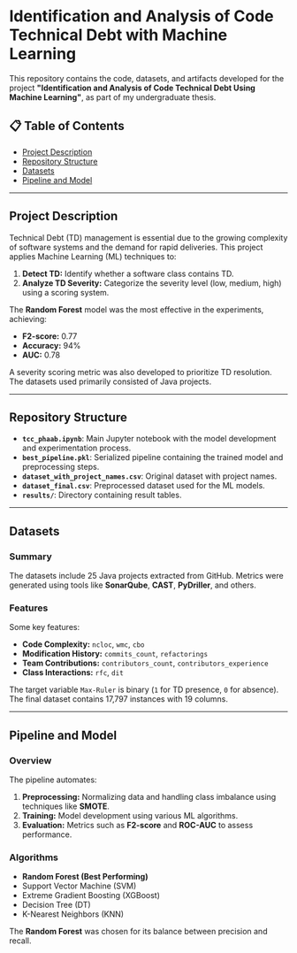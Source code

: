 # Identification and Analysis of Code Technical Debt with Machine Learning

This repository contains the code, datasets, and artifacts developed for the project **"Identification and Analysis of Code Technical Debt Using Machine Learning"**, as part of my undergraduate thesis.

## 📋 Table of Contents

- [Project Description](#project-description)
- [Repository Structure](#repository-structure)
- [Datasets](#datasets)
- [Pipeline and Model](#pipeline-and-model)

---

## Project Description

Technical Debt (TD) management is essential due to the growing complexity of software systems and the demand for rapid deliveries. This project applies Machine Learning (ML) techniques to:

1. **Detect TD:** Identify whether a software class contains TD.
2. **Analyze TD Severity:** Categorize the severity level (low, medium, high) using a scoring system.

The **Random Forest** model was the most effective in the experiments, achieving:
- **F2-score:** 0.77
- **Accuracy:** 94%
- **AUC:** 0.78

A severity scoring metric was also developed to prioritize TD resolution. The datasets used primarily consisted of Java projects.

---

## Repository Structure

- **`tcc_phaab.ipynb`**: Main Jupyter notebook with the model development and experimentation process.
- **`best_pipeline.pkl`**: Serialized pipeline containing the trained model and preprocessing steps.
- **`dataset_with_project_names.csv`**: Original dataset with project names.
- **`dataset_final.csv`**: Preprocessed dataset used for the ML models.
- **`results/`**: Directory containing result tables.

---

## Datasets

### Summary

The datasets include 25 Java projects extracted from GitHub. Metrics were generated using tools like **SonarQube**, **CAST**, **PyDriller**, and others.

### Features

Some key features:
- **Code Complexity:** `ncloc`, `wmc`, `cbo`
- **Modification History:** `commits_count`, `refactorings`
- **Team Contributions:** `contributors_count`, `contributors_experience`
- **Class Interactions:** `rfc`, `dit`

The target variable `Max-Ruler` is binary (`1` for TD presence, `0` for absence). The final dataset contains 17,797 instances with 19 columns.

---

## Pipeline and Model

### Overview

The pipeline automates:
1. **Preprocessing:** Normalizing data and handling class imbalance using techniques like **SMOTE**.
2. **Training:** Model development using various ML algorithms.
3. **Evaluation:** Metrics such as **F2-score** and **ROC-AUC** to assess performance.

### Algorithms

- **Random Forest (Best Performing)**
- Support Vector Machine (SVM)
- Extreme Gradient Boosting (XGBoost)
- Decision Tree (DT)
- K-Nearest Neighbors (KNN)

The **Random Forest** was chosen for its balance between precision and recall.